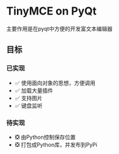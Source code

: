 # TinyMCE on PyQt
主要作用是在pyqt中方便的开发富文本编辑器
## 目标
### 已实现
- ✅ 使用面向对象的思想，方便调用
- ✅ 加载大量插件
- ✅ 支持图片
- ✅ 键盘监听
### 待实现
- ❎ 由Python控制保存位置
- ❎ 打包成Python库，并发布到PyPi